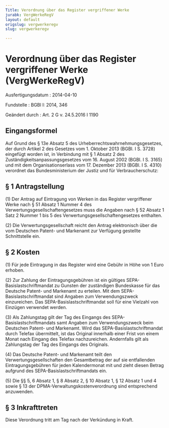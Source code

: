 ```yaml
---
Title: Verordnung über das Register vergriffener Werke
jurabk: VergWerkeRegV
layout: default
origslug: vergwerkeregv
slug: vergwerkeregv

---
```


# Verordnung über das Register vergriffener Werke (VergWerkeRegV)

Ausfertigungsdatum
:   2014-04-10

Fundstelle
:   BGBl I: 2014, 346

Geändert durch
:   Art. 2 G v. 24.5.2016 I 1190


## Eingangsformel

Auf Grund des § 13e Absatz 5 des Urheberrechtswahrnehmungsgesetzes, der durch Artikel 2 des Gesetzes vom 1. Oktober 2013 (BGBl. I S. 3728) eingefügt worden ist, in Verbindung mit § 1 Absatz 2 des Zuständigkeitsanpassungsgesetzes vom 16. August 2002 (BGBl. I S. 3165) und mit dem Organisationserlass vom 17. Dezember 2013 (BGBl. I S. 4310) verordnet das Bundesministerium der Justiz und für Verbraucherschutz:


## § 1 Antragstellung

(1) Der Antrag auf Eintragung von Werken in das Register vergriffener Werke nach § 51 Absatz 1 Nummer 4 des Verwertungsgesellschaftengesetzes muss die Angaben nach § 52 Absatz 1 Satz 2 Nummer 1 bis 5 des Verwertungsgesellschaftengesetzes enthalten.

(2) Die Verwertungsgesellschaft reicht den Antrag elektronisch über die vom Deutschen Patent- und Markenamt zur Verfügung gestellte Schnittstelle ein.


## § 2 Kosten

(1) Für jede Eintragung in das Register wird eine Gebühr in Höhe von 1 Euro erhoben.

(2) Zur Zahlung der Eintragungsgebühren ist ein gültiges SEPA-Basislastschriftmandat zu Gunsten der zuständigen Bundeskasse für das Deutsche Patent- und Markenamt zu erteilen. Mit dem SEPA-Basislastschriftmandat sind Angaben zum Verwendungszweck einzureichen. Das SEPA-Basislastschriftmandat soll für eine Vielzahl von Einzügen verwendet werden.

(3) Als Zahlungstag gilt der Tag des Eingangs des SEPA-Basislastschriftmandats samt Angaben zum Verwendungszweck beim Deutschen Patent- und Markenamt. Wird das SEPA-Basislastschriftmandat durch Telefax übermittelt, ist das Original innerhalb einer Frist von einem Monat nach Eingang des Telefax nachzureichen. Andernfalls gilt als Zahlungstag der Tag des Eingangs des Originals.

(4) Das Deutsche Patent- und Markenamt teilt den Verwertungsgesellschaften den Gesamtbetrag der auf sie entfallenden Eintragungsgebühren für jeden Kalendermonat mit und zieht diesen Betrag aufgrund des SEPA-Basislastschriftmandats ein.

(5) Die §§ 5, 6 Absatz 1, § 8 Absatz 2, § 10 Absatz 1, § 12 Absatz 1 und 4 sowie § 13 der DPMA-Verwaltungskostenverordnung sind entsprechend anzuwenden.


## § 3 Inkrafttreten

Diese Verordnung tritt am Tag nach der Verkündung in Kraft.

